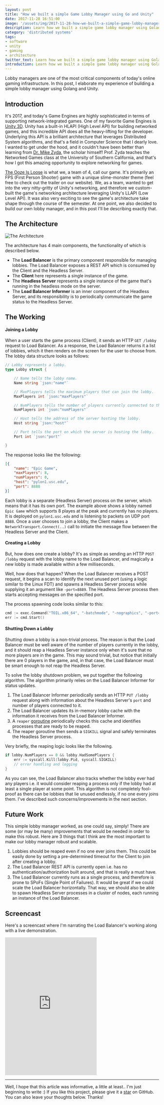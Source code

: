 ```yaml
---
layout: post
title: "How we built a simple Game Lobby Manager using Go and Unity"
date: 2017-11-28 16:51:00
image: '/assets/img/2017-11-28-how-we-built-a-simple-game-lobby-manager-using-go-and-unity/banner.jpg'
description: Learn how we built a simple game lobby manager using Golang and Unity.
category: 'distributed systems'
tags:
- software
- unity
- gaming
- architecture
twitter_text: Learn how we built a simple game lobby manager using Golang and Unity.
introduction: Learn how we built a simple game lobby manager using Golang and Unity.
---
```


Lobby managers are one of the most critical components of today's online gaming infrastructure. In this post, I elaborate my experience of building a simple lobby manager using Golang and Unity.

## Introduction

It's 2017, and today's Game Engines are highly sophisticated in terms of supporting network-integrated games. One of my favorite Game Engines is [Unity 3D](https://unity3d.com). Unity has a built-in HLAPI (High Level API) for building networked games, and this incredible API does all the heavy-lifting for the developer. Underlying this API is a brilliant architecture that leverages Distributed System algorithms, and that's a field in Computer Science that I dearly love. I wanted to get under the hood, and it couldn't have been better than learning from [Dr. Mike Zyda](http://gamepipe.usc.edu/Zyda/index.html), the scholar himself! Prof. Zyda teaches the Networked Games class at the University of Southern California, and that's how I got this amazing opportunity to explore networking for games.

[The Ooze Is Loose](https://theoozeisloose.github.io) is what we, a team of 4, call our game. It's primarily an FPS (First Person Shooter) game with a unique slime-monster theme (feel free to check out the trailer on our website). We, as a team, wanted to get into the very nitty-gritty of Unity's networking, and therefore we custom-built the game's networking architecture leveraging Unity's LLAPI (Low Level API). It was also very exciting to see the game's architecture take shape through the course of the semester. At one point, we also decided to build our own lobby manager, and in this post I'll be describing exactly that.

## The Architecture

![The Architecture](/assets/img/2017-11-28-how-we-built-a-simple-game-lobby-manager-using-go-and-unity/architecture.jpg)

The architecture has 4 main components, the functionality of which is described below.

* The **Load Balancer** is the primary component responsible for managing lobbies. The Load Balancer exposes a REST API which is consumed by the Client and the Headless Server.
* The **Client** here represents a single instance of the game.
* The **Headless Server** represents a single instance of the game that's running in the headless mode on the server.
* The **Load Balancer Informer** is an inner component of the Headless Server, and its responsibility is to periodically communicate the game status to the Headless Server.

## The Working

#### Joining a Lobby

When a user starts the game process (Client), it sends an HTTP `GET /lobby` request to Load Balancer. As a response, the Load Balancer returns it a list of lobbies, which it then renders on the screen for the user to choose from. The lobby data structure looks as follows:

```go
// Lobby represents a lobby.
type Lobby struct {

	// Name tells the lobby name.
	Name string `json:"name"`

	// MaxPlayers tells the maximum players that can join the lobby.
	MaxPlayers int `json:"maxPlayers"`

	// NumPlayers tells the number of players currently connected to the lobby.
	NumPlayers int `json:"numPlayers"`

	// Host tells the address of the server hosting the lobby.
	Host string `json:"host"`

	// Port tells the port on which the server is hosting the lobby.
	Port int `json:"port"`

}
```

The response looks like the following:

```json
[{
	"name": "Epic Game",
	"maxPlayers": 8,
	"numPlayers": 0,
	"host": "pylon1.usc.edu",
	"port": 8888
}]
```

Each lobby is a separate (Headless Server) process on the server, which means that it has its own port. The example above shows a lobby named `Epic Game` which supports 8 playes at the peak and currently has no players. It is deployed on `pylon1.usc.edu` and is listening to packets on UDP port `8888`. Once a user chooses to join a lobby, the Client makes a `NetworkTransport.Connect(..)` call to initiate the message flow between the Headless Server and the Client.

#### Creating a Lobby

But, how does one create a lobby? It's as simple as sending an HTTP `POST /lobby` request with the lobby name to the Load Balancer, and magically a new lobby is made available within a few milliseconds.

Well, how does that happen? When the Load Balancer receives a POST request, it begins a scan to identify the next unused port (using a logic similar to the Linux FDT) and spawns a Headless Server process while supplying it an argument like `-port=8889`. The Headless Server process then starts accepting messages on the specified port.

The process spawning code looks similar to this:

```go
cmd := exec.Command("TOIL.x86_64", "-batchmode", "-nographics", "-port="+portStr)
err := cmd.Start()
```
#### Shutting Down a Lobby

Shutting down a lobby is a non-trivial process. The reason is that the Load Balancer must be well aware of the number of players currently in the lobby, and it should reap a Headless Server instance only when it's sure that no more players are in the game. This may sound trivial, but notice that initially there are 0 players in the game, and, in that case, the Load Balancer must be smart enough to not reap the Headless Server.

To solve the lobby shutdown problem, we put together the following algorithm. The algorithm primarily relies on the Load Balancer Informer for status updates.

1. The Load Balancer Informer periodically sends an HTTP `PUT /lobby` request along with information about the Headless Server's `port` and number of players connected to it.
2. The Load Balancer updates its in-memory lobby cache with the information it receives from the Load Balancer Informer.
3. A `reaper` [goroutine](https://gobyexample.com/goroutines) periodically checks this cache and identifies processes that are ready to be reaped.
4. The reaper goroutine then sends a `SIGKILL` signal and safely terminates the Headless Server process.

Very briefly, the reaping logic looks like the following.

```go
if lobby.NumPlayers == 0 && lobby.HadSomePlayers {
	err := syscall.Kill(lobby.Pid, syscall.SIGKILL)
	// error handling and logging
}
```

As you can see, the Load Balancer also tracks whether the lobby ever had any players i.e. it would consider reaping a process only if the lobby had at least a single player at some point. This algorithm is not completely fool-proof as there can be lobbies that lie unused endlessly, if no one every joins them. I've described such concerns/improvements in the next section.

## Future Work

This simple lobby manager worked, as one could say, simply! There are some (or may be many) improvements that would be needed in order to make this robust. Here are 3 things that I think are the most important to make our lobby manager robust and scalable.

1. Lobbies should be reaped even if no one ever joins them. This could be easily done by setting a pre-determined timeout for the Client to join after creating a lobby.
2. The Load Balancer REST API is currently open i.e. has no authentication/authorization built around, and that is really a must have.
3. The Load Balancer currently runs as a single process, and therefore is prone to SPoFs (Single Point of Failures). It would be great if we could scale the Load Balancer horizontally. That way, we should also be able to spawn Headless Server processes in a cluster of nodes, each running an instance of the Load Balancer.

## Screencast

Here's a screencast where I'm narrating the Load Balancer's working along with a live demonstration.

<iframe height="450" src="https://www.youtube.com/embed/b5ELw65R5_Q" frameborder="0" gesture="media" allow="encrypted-media" allowfullscreen></iframe>

-----

Well, I hope that this article was informative, a little at least.. I'm just beginning to write :) If you like this project, please give it a [star](https://github.com/theoozeisloose/load_balancer) on GitHub. You can also leave your thoughts below. Thanks!
